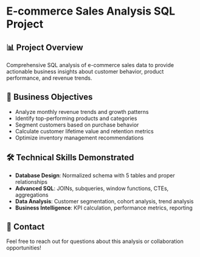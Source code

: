 # E-commerce Sales Analysis SQL Project

## 📊 Project Overview
Comprehensive SQL analysis of e-commerce sales data to provide actionable business insights about customer behavior, product performance, and revenue trends.

## 🎯 Business Objectives
- Analyze monthly revenue trends and growth patterns
- Identify top-performing products and categories
- Segment customers based on purchase behavior
- Calculate customer lifetime value and retention metrics
- Optimize inventory management recommendations

## 🛠️ Technical Skills Demonstrated
- **Database Design**: Normalized schema with 5 tables and proper relationships
- **Advanced SQL**: JOINs, subqueries, window functions, CTEs, aggregations
- **Data Analysis**: Customer segmentation, cohort analysis, trend analysis
- **Business Intelligence**: KPI calculation, performance metrics, reporting

## 📧 Contact
Feel free to reach out for questions about this analysis or collaboration opportunities!
